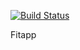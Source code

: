 [![Build Status](https://travis-ci.com/skolldev/fit.svg?branch=master)](https://travis-ci.com/skolldev/fit)

Fitapp
